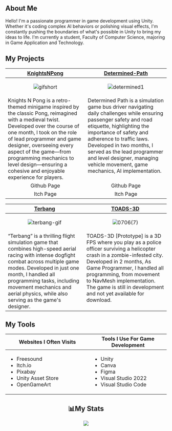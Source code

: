 <h2>About Me</h2>
Hello! I'm a passionate programmer in game development using Unity. Whether it's coding complex AI behaviors or polishing visual effects, I'm constantly pushing the boundaries of what's possible in Unity to bring my ideas to life. I'm currently a student, Faculty of Computer Science, majoring in Game Application and Technology. 

<h2>My Projects</h2>

<!-- ============================================= -->
<table>
  <thead>
    <tr>
      <th width="500px" align="center"><a href="https://github.com/TottAditS/KnightsNPongs">KnightsNPong</th>
      <th width="500px" align="center"><a href="https://github.com/TottAditS/Determined-Path">Determined-Path</th>
    </tr>
  </thead>
  <tbody>
  <tr width="500px" align="center">
  <td>
    
![gifshort](https://github.com/TottAditS/TottAditS/assets/154248410/ccab71c4-e624-4a9d-b61a-84318f04f220)

  </td>
  <td>

![determined1](https://github.com/user-attachments/assets/e2da6375-59ab-4325-9ecd-b20f0bc898cb)

  </td>
  </tr>
  <tr width="500px">
  <td valign="text-top">
Knights N Pong is a retro-themed minigame inspired by the classic Pong, reimagined with a medieval twist. Developed over the course of one month, I took on the role of lead programmer and game designer, overseeing every aspect of the game—from programming mechanics to level design—ensuring a cohesive and enjoyable experience for players.
  </td>
  <td valign="text-top">
Determined Path is a simulation game bus driver navigating daily challenges while ensuring passenger safety and road etiquette, highlighting the importance of safety and adherence to traffic laws. Developed in two months, I served as the lead programmer and level designer, managing vehicle movement, game mechanics, AI implementation.
  </td>
  </tr>

  <tr width="500px" align="center">
  <td valign="text-top">
Github Page
  </td>
  <td valign="text-top">
Github Page
  </td>
  </tr>

  <tr width="500px" align="center">
  <td valign="text-top">
Itch Page
  </td>
  <td valign="text-top">
Itch Page
  </td>
  </tr>
  

  </tbody>
</table>
<!-- ============================================= -->
<table>
  <thead>
    <tr>
      <th width="500px" align="center"><a href="https://github.com/TottAditS/Terbang">Terbang</th>
      <th width="500px" align="center"><a href="https://github.com/TottAditS/TOADS-3D">TOADS-3D</th>
    </tr>
  </thead>
  <tbody>
  <tr width="500px" align="center">
  <td>
    
![terbang-gif](https://github.com/user-attachments/assets/fe88db40-be55-49c9-887c-4dd3e4124fae)

  </td>
  <td>

![0706(7)](https://github.com/TottAditS/TottAditS/assets/154248410/5d8a7b73-12b7-42cc-a61b-0fbd73b68d82)

  </td>
  </tr>
  <tr width="500px">
  <td valign="text-top">
“Terbang” is a thrilling flight simulation game that combines high-speed aerial racing with intense dogfight combat across multiple game modes. Developed in just one month, I handled all programming tasks, including movement mechanics and aerial physics, while also serving as the game's designer.
  </td>
  <td valign="text-top">
TOADS-3D [Prototype] is a 3D FPS where you play as a police officer surviving a helicopter crash in a zombie-infested city. Developed in 2 months, As Game Programmer, I handled all programming, from movement to NavMesh implementation. The game is still in development and not yet available for download.
  </td>
  </tr>
  

  </tbody>
</table>

<!-- ============================================= -->
<h2>My Tools</h2>
<table>
  <thead>
    <tr>
      <th width="500px" align="center">Websites I Often Visits</th>
      <th width="500px" align="center">Tools I Use For Game Development</th>
    </tr>
  </thead>
  <tbody>
  <tr width="500px" align="left">
  <td>

  - Freesound
  - Itch.io
  - Pixabay
  - Unity Asset Store
  - OpenGameArt
  
  </td>
  <td>

  - Unity
  - Canva
  - Figma
  - Visual Studio 2022
  - Visual Studio Code

  </td>
  </tr>
  </tbody>
</table>
<!-- ============================================= -->

<h2 align="center">📊My Stats</h2>

<p align="center">
  
<picture>
   <source
    srcset="https://github-readme-stats.vercel.app/api?username=TottAditS&show_icons=true&theme=dark"
    media="(prefers-color-scheme: dark)"
  /> 
  <source
    srcset="https://github-readme-stats.vercel.app/api?username=TottAditS&show_icons=true"
    media="(prefers-color-scheme: light), (prefers-color-scheme: no-preference)"
  />
  <img src="https://github-readme-stats.vercel.app/api?username=TottAditS&show_icons=true" />
</picture>
  
</p>
